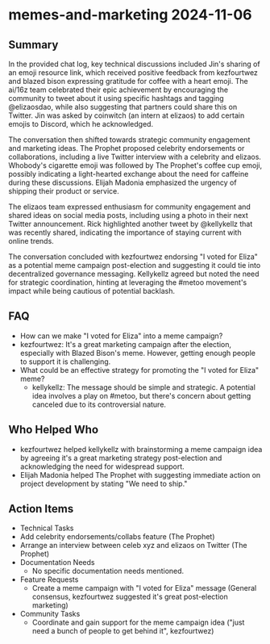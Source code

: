 # memes-and-marketing 2024-11-06

## Summary

In the provided chat log, key technical discussions included Jin's sharing of an emoji resource link, which received positive feedback from kezfourtwez and blazed bison expressing gratitude for coffee with a heart emoji. The ai/16z team celebrated their epic achievement by encouraging the community to tweet about it using specific hashtags and tagging @elizaosdao, while also suggesting that partners could share this on Twitter. Jin was asked by coinwitch (an intern at elizaos) to add certain emojis to Discord, which he acknowledged.

The conversation then shifted towards strategic community engagement and marketing ideas. The Prophet proposed celebrity endorsements or collaborations, including a live Twitter interview with a celebrity and elizaos. Whobody's cigarette emoji was followed by The Prophet's coffee cup emoji, possibly indicating a light-hearted exchange about the need for caffeine during these discussions. Elijah Madonia emphasized the urgency of shipping their product or service.

The elizaos team expressed enthusiasm for community engagement and shared ideas on social media posts, including using a photo in their next Twitter announcement. Rick highlighted another tweet by @kellykellz that was recently shared, indicating the importance of staying current with online trends.

The conversation concluded with kezfourtwez endorsing "I voted for Eliza" as a potential meme campaign post-election and suggesting it could tie into decentralized governance messaging. Kellykellz agreed but noted the need for strategic coordination, hinting at leveraging the #metoo movement's impact while being cautious of potential backlash.

## FAQ

- How can we make "I voted for Eliza" into a meme campaign?
- kezfourtwez: It's a great marketing campaign after the election, especially with Blazed Bison's meme. However, getting enough people to support it is challenging.
- What could be an effective strategy for promoting the "I voted for Eliza" meme?
    - kellykellz: The message should be simple and strategic. A potential idea involves a play on #metoo, but there's concern about getting canceled due to its controversial nature.

## Who Helped Who

- kezfourtwez helped kellykellz with brainstorming a meme campaign idea by agreeing it's a great marketing strategy post-election and acknowledging the need for widespread support.
- Elijah Madonia helped The Prophet with suggesting immediate action on project development by stating "We need to ship."

## Action Items

- Technical Tasks
- Add celebrity endorsements/collabs feature (The Prophet)
- Arrange an interview between celeb xyz and elizaos on Twitter (The Prophet)
- Documentation Needs
    - No specific documentation needs mentioned.
- Feature Requests
    - Create a meme campaign with "I voted for Eliza" message (General consensus, kezfourtwez suggested it's great post-election marketing)
- Community Tasks
    - Coordinate and gain support for the meme campaign idea ("just need a bunch of people to get behind it", kezfourtwez)
